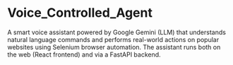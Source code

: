 # Voice_Controlled_Agent
A smart voice assistant powered by Google Gemini (LLM) that understands natural language commands and performs real-world actions on popular websites using Selenium browser automation. The assistant runs both on the web (React frontend) and via a FastAPI backend.
